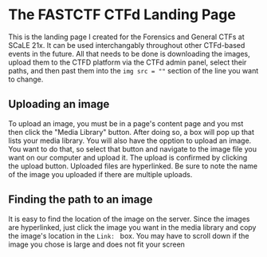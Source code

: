 # The FASTCTF CTFd Landing Page
This is the landing page I created for the Forensics and General CTFs at SCaLE 21x. It can be used interchangably throughout other CTFd-based events in the future. All that needs to be done is downloading the images, upload them to the CTFD platform via the CTFd admin panel, select their paths, and then past them into the ``img src = ""`` section of the line you want to change.

## Uploading an image 
To upload an image, you must be in a page's content page and you mst then click the "Media Library" button. After doing so, a box will pop up that lists your media library. You will also have the opption to upload an image. You want to do that, so select that button and navigate to the image file you want on our computer and upload it. The upload is confirmed by clicking the upload button. Uploaded files are hyperlinked. Be sure to note the name of the image you uploaded if there are multiple uploads.

## Finding the path to an image
It is easy to find the location of the image on the server. Since the images are hyperlinked, just click the image you want in the media library and copy the image's location in the ``Link: `` box. You may have to scroll down if the image you chose is large and does not fit your screen
